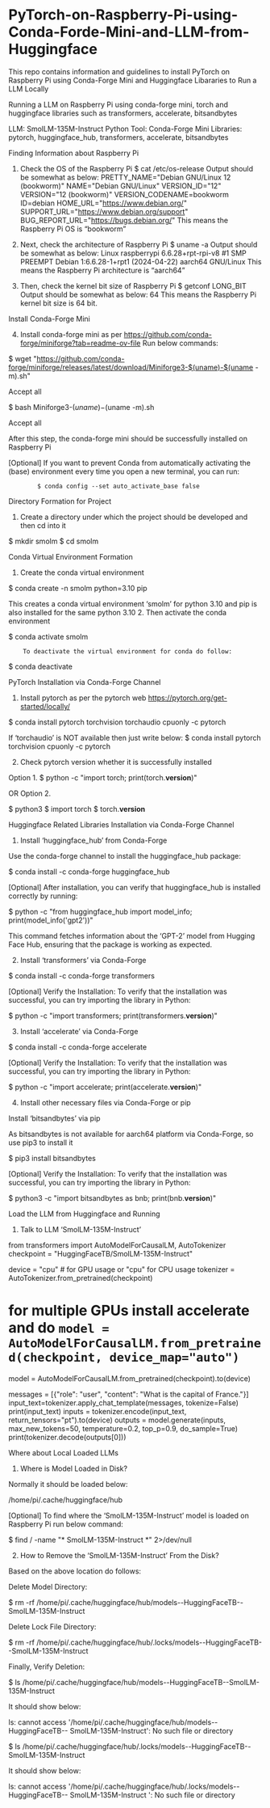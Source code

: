 # PyTorch-on-Raspberry-Pi-using-Conda-Forde-Mini-and-LLM-from-Huggingface
This repo contains information and guidelines to install PyTorch on Raspberry Pi using Conda-Forge Mini and Huggingface Libararies to Run a LLM Locally 



Running a LLM on Raspberry Pi using conda-forge mini, torch and huggingface libraries such as transformers, accelerate, bitsandbytes

LLM: SmolLM-135M-Instruct
Python Tool: Conda-Forge Mini
Libraries:  pytorch, huggingface_hub, transformers, accelerate, bitsandbytes

Finding Information about Raspberry Pi

1.	Check the OS of the Raspberry Pi 
$ cat /etc/os-release
Output should be somewhat as below:
PRETTY_NAME="Debian GNU/Linux 12 (bookworm)"
NAME="Debian GNU/Linux"
VERSION_ID="12"
VERSION="12 (bookworm)"
VERSION_CODENAME=bookworm
ID=debian
HOME_URL="https://www.debian.org/"
SUPPORT_URL="https://www.debian.org/support"
BUG_REPORT_URL="https://bugs.debian.org/"
This means the Raspberry Pi OS is “bookworm” 
2.	Next, check the architecture of Raspberry Pi
$ uname -a
Output should be somewhat as below:
Linux raspberrypi 6.6.28+rpt-rpi-v8 #1 SMP PREEMPT Debian 1:6.6.28-1+rpt1 (2024-04-22) aarch64 GNU/Linux
This means the Raspberry Pi architecture is “aarch64” 

3.	Then, check the kernel bit size of Raspberry Pi
$ getconf LONG_BIT
Output should be somewhat as below:
64
This means the Raspberry Pi kernel bit size is 64 bit.

Install Conda-Forge Mini

4.	Install conda-forge mini as per https://github.com/conda-forge/miniforge?tab=readme-ov-file
Run below commands:

$ wget "https://github.com/conda-forge/miniforge/releases/latest/download/Miniforge3-$(uname)-$(uname -m).sh"

Accept all

$ bash Miniforge3-$(uname)-$(uname -m).sh

Accept all

After this step, the conda-forge mini should be successfully installed on Raspberry Pi

[Optional] If you want to prevent Conda from automatically activating the (base) environment every time you open a new terminal, you can run: 
			
			$ conda config --set auto_activate_base false



Directory Formation for Project

1.	Create a directory under which the project should be developed and then cd into it

$ mkdir smolm
$ cd smolm

Conda Virtual Environment Formation

1.	Create the conda virtual environment

$ conda create -n smolm python=3.10 pip

This creates a conda virtual environment ‘smolm’ for python 3.10 and pip is also installed for the same python 3.10
2.	Then activate the conda environment

$ conda activate smolm
	
		To deactivate the virtual environment for conda do follow: 
$ conda deactivate

PyTorch Installation via Conda-Forge Channel

1.	Install pytorch as per the pytorch web https://pytorch.org/get-started/locally/

$ conda install pytorch torchvision torchaudio cpuonly -c pytorch

If ‘torchaudio’ is NOT available then just write below:
$ conda install pytorch torchvision cpuonly -c pytorch





2.	Check pytorch version whether it is successfully installed

Option 1. 
	$ python -c "import torch; print(torch.__version__)"
	
OR
Option 2. 

$ python3
$ import torch
$ torch.__version__

Huggingface Related Libraries Installation via Conda-Forge Channel

1.	Install ‘huggingface_hub’ from Conda-Forge

Use the conda-forge channel to install the huggingface_hub package:

$ conda install -c conda-forge huggingface_hub


[Optional] After installation, you can verify that huggingface_hub is installed correctly by running:

$ python -c "from huggingface_hub import model_info; print(model_info('gpt2'))"

This command fetches information about the ‘GPT-2’ model from Hugging Face Hub, ensuring that the package is working as expected.


2.	Install ‘transformers’ via Conda-Forge

$ conda install -c conda-forge transformers

[Optional] Verify the Installation: To verify that the installation was successful, you can try importing the library in Python:

$ python -c "import transformers; print(transformers.__version__)"

3.	Install ‘accelerate’ via Conda-Forge

$ conda install -c conda-forge accelerate

[Optional] Verify the Installation: To verify that the installation was successful, you can try importing the library in Python:

$ python -c "import accelerate; print(accelerate.__version__)"


4.	Install other necessary files via Conda-Forge or pip 


Install ‘bitsandbytes’ via pip

As bitsandbytes is not available for aarch64 platform via Conda-Forge, so use pip3 to install it

$ pip3 install bitsandbytes

[Optional] Verify the Installation: To verify that the installation was successful, you can try importing the library in Python:

$ python3 -c "import bitsandbytes as bnb; print(bnb.__version__)"


Load the LLM from Huggingface and Running

1.	Talk to LLM ‘SmolLM-135M-Instruct’

from transformers import AutoModelForCausalLM, AutoTokenizer
checkpoint = "HuggingFaceTB/SmolLM-135M-Instruct"

device = "cpu" # for GPU usage or "cpu" for CPU usage
tokenizer = AutoTokenizer.from_pretrained(checkpoint)
# for multiple GPUs install accelerate and do `model = AutoModelForCausalLM.from_pretrained(checkpoint, device_map="auto")`
model = AutoModelForCausalLM.from_pretrained(checkpoint).to(device)

messages = [{"role": "user", "content": "What is the capital of France."}]
input_text=tokenizer.apply_chat_template(messages, tokenize=False)
print(input_text)
inputs = tokenizer.encode(input_text, return_tensors="pt").to(device)
outputs = model.generate(inputs, max_new_tokens=50, temperature=0.2, top_p=0.9, do_sample=True)
print(tokenizer.decode(outputs[0]))



Where about Local Loaded LLMs

1.	Where is Model Loaded in Disk?

Normally it should be loaded below:

/home/pi/.cache/huggingface/hub

[Optional] To find where the ‘SmolLM-135M-Instruct’ model is loaded on Raspberry Pi run below command:

$ find / -name "* SmolLM-135M-Instruct *" 2>/dev/null


2.	How to Remove the ‘SmolLM-135M-Instruct’ From the Disk?

Based on the above location do follows:

Delete Model Directory:

$ rm -rf /home/pi/.cache/huggingface/hub/models--HuggingFaceTB--SmolLM-135M-Instruct

Delete Lock File Directory:

$ rm -rf /home/pi/.cache/huggingface/hub/.locks/models--HuggingFaceTB--SmolLM-135M-Instruct

Finally, Verify Deletion:

$ ls /home/pi/.cache/huggingface/hub/models--HuggingFaceTB--SmolLM-135M-Instruct


It should show below:

ls: cannot access '/home/pi/.cache/huggingface/hub/models--HuggingFaceTB-- SmolLM-135M-Instruct': No such file or directory

$ ls /home/pi/.cache/huggingface/hub/.locks/models--HuggingFaceTB--SmolLM-135M-Instruct

It should show below:

ls: cannot access '/home/pi/.cache/huggingface/hub/.locks/models--HuggingFaceTB-- SmolLM-135M-Instruct ': No such file or directory



